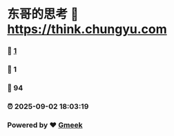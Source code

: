 # 东哥的思考 :link: https://think.chungyu.com 
### :page_facing_up: [1](https://think.chungyu.com/tag.html) 
### :speech_balloon: 1 
### :hibiscus: 94 
### :alarm_clock: 2025-09-02 18:03:19 
### Powered by :heart: [Gmeek](https://github.com/Meekdai/Gmeek)
